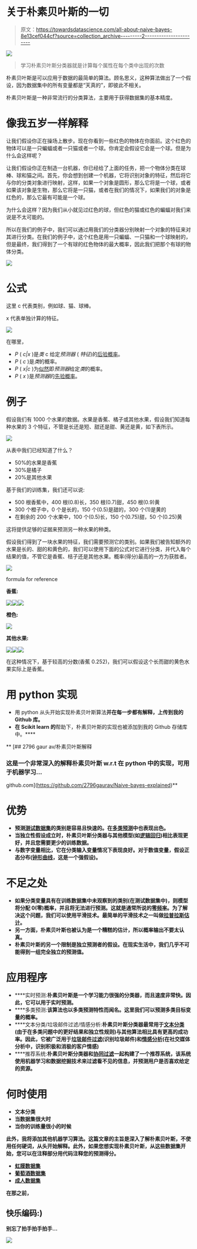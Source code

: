 # 关于朴素贝叶斯的一切

> 原文：<https://towardsdatascience.com/all-about-naive-bayes-8e13cef044cf?source=collection_archive---------2----------------------->

![](img/cca98b6b8fb7d4e4a142299b96947de9.png)

> 学习朴素贝叶斯分类器就是计算每个属性在每个类中出现的次数

朴素贝叶斯是可以应用于数据的最简单的算法。顾名思义，这种算法做出了一个假设，因为数据集中的所有变量都是“天真的”，即彼此不相关。

朴素贝叶斯是一种非常流行的分类算法，主要用于获得数据集的基本精度。

# 像我五岁一样解释

让我们假设你正在操场上散步。现在你看到一些红色的物体在你面前。这个红色的物体可以是一只蝙蝠或者一只猫或者一个球。你肯定会假设它会是一个球。但是为什么会这样呢？

让我们假设你正在制造一台机器，你已经给了上面的任务，把一个物体分类在球棒、球和猫之间。首先，你会想到创建一个机器，它将识别对象的特征，然后将它与你的分类对象进行映射，这样，如果一个对象是圆形，那么它将是一个球，或者如果该对象是生物，那么它将是一只猫，或者在我们的情况下，如果我们的对象是红色的，那么它最有可能是一个球。

为什么会这样？因为我们从小就见过红色的球，但红色的猫或红色的蝙蝠对我们来说是不太可能的。

所以在我们的例子中，我们可以通过用我们的分类器分别映射一个对象的特征来对其进行分类。在我们的例子中，这个红色是用一只蝙蝠、一只猫和一个球映射的，但是最终，我们得到了一个有球的红色物体的最大概率，因此我们把那个有球的物体分类。

![](img/dfe9a1867e5c04085568f24ae694fe19.png)

# 公式

这里 c 代表类别，例如球、猫、球棒。

x 代表单独计算的特征。

![](img/2902cfc3699d287af074a2cef8c7968b.png)

在哪里，

*   *P* ( *c|x* )是*类* c 给定*预测器* ( *特征*)的[后验概率](https://en.wikipedia.org/wiki/Posterior_probability)。
*   *P* ( *c* )是*类*的概率。
*   *P* ( *x|c* )为[似然](https://stats.stackexchange.com/questions/314623/naive-bayes-likelihood)即*预测器*给定*类*的概率。
*   *P* ( *x* )是*预测器*的[先验概率](https://en.wikipedia.org/wiki/Prior_probability)。

# 例子

假设我们有 1000 个水果的数据。水果是香蕉、橘子或其他水果，假设我们知道每种水果的 3 个特征，不管是长还是短、甜还是甜、黄还是黄，如下表所示。

![](img/bf15b951cc974b6d9fa06ba7638b5f01.png)

从表中我们已经知道了什么？

*   50%的水果是香蕉
*   30%是橘子
*   20%是其他水果

基于我们的训练集，我们还可以说:

*   500 根香蕉中，400 根(0.8)长，350 根(0.7)甜，450 根(0.9)黄
*   300 个橙子中，0 个是长的，150 个(0.5)是甜的，300 个(1)是黄的
*   在剩余的 200 个水果中，100 个(0.5)长，150 个(0.75)甜，50 个(0.25)黄

这将提供足够的证据来预测另一种水果的种类。

假设我们得到了一块水果的特征，我们需要预测它的类别。如果我们被告知额外的水果是长的、甜的和黄色的，我们可以使用下面的公式对它进行分类，并代入每个结果的值，不管它是香蕉、桔子还是其他水果。概率(得分)最高的一方为获胜者。

![](img/2902cfc3699d287af074a2cef8c7968b.png)

formula for reference

**香蕉:**

![](img/72407039d9480ae39344ad24c5eed66f.png)![](img/a5f9eb98130f4d1921118a208c42d551.png)![](img/89b0cbca387b766a55843bd9f92ad0d0.png)

**橙色:**

![](img/d1a7ab2fd3d47677c86831fee52cb294.png)

**其他水果:**

![](img/450d757ef6c712a04e77c7a7e75fe559.png)![](img/7604b8c7176033a84bf9be07f58cd5af.png)![](img/cdd5c740f238086e721fc7d5c1d62796.png)

在这种情况下，基于较高的分数(香蕉 0.252)，我们可以假设这个长而甜的黄色水果实际上是香蕉。

# 用 python 实现

*   用 python 从头开始实现朴素贝叶斯算法**并在每一步都有解释，上传到我的 Github 库。**
*   **在 Scikit learn 的**帮助下，朴素贝叶斯的实现也被添加到我的 Github 存储库中。****

**[](https://github.com/2796gaurav/Naive-bayes-explained) [## 2796 gaur av/朴素贝叶斯解释

### 这是一个非常深入的解释朴素贝叶斯 w.r.t 在 python 中的实现，可用于机器学习…

github.com](https://github.com/2796gaurav/Naive-bayes-explained)** 

# **优势**

*   **预测[测试数据集](https://stats.stackexchange.com/questions/19048/what-is-the-difference-between-test-set-and-validation-set)的类别是容易且快速的。在[多类预测](https://en.wikipedia.org/wiki/Multiclass_classification)中也表现出色。**
*   **当独立性假设成立时，朴素贝叶斯分类器与其他模型(如[逻辑回归](/logistic-regression-detailed-overview-46c4da4303bc))相比表现更好，并且您需要更少的训练数据。**
*   **与数字变量相比，它在分类输入变量情况下表现良好。对于数值变量，假设正态分布([钟形曲线](https://www.youtube.com/watch?v=Mj3jPE04nGM)，这是一个强假设)。**

# **不足之处**

*   **如果分类变量具有在训练数据集中未观察到的类别(在测试数据集中)，则模型将分配 0(零)概率，并且将无法进行预测。这就是通常所说的[零频率](https://datascience.stackexchange.com/questions/15526/how-to-handle-a-zero-factor-in-naive-bayes-classifier-calculation)。为了解决这个问题，我们可以使用平滑技术。最简单的平滑技术之一叫做[拉普拉斯估计](https://www.quora.com/How-does-Laplacian-add-1-smoothing-work-for-a-Naive-Bayes-classfier-algorithm)。**
*   **另一方面，朴素贝叶斯也被认为是一个糟糕的估计，所以概率输出不要太认真。**
*   **朴素贝叶斯的另一个限制是独立预测者的假设。在现实生活中，我们几乎不可能得到一组完全独立的预测值。**

# **应用程序**

*   ****实时预测:**朴素贝叶斯是一个学习能力很强的分类器，而且速度非常快。因此，它可以用于实时预测。**
*   ****多类预测:**该算法也以多类预测特性而闻名。这里我们可以预测多类目标变量的概率。**
*   ****文本分类/垃圾邮件过滤/情感分析:**朴素贝叶斯分类器最常用于[文本分类](https://www.analyticsvidhya.com/blog/2018/04/a-comprehensive-guide-to-understand-and-implement-text-classification-in-python/)(由于在多类问题中的更好结果和独立性规则)与其他算法相比具有更高的成功率。因此，它被广泛用于[垃圾邮件过滤](https://searchmidmarketsecurity.techtarget.com/definition/spam-filter)(识别垃圾邮件)和[情感分析](/sentiment-analysis-concept-analysis-and-applications-6c94d6f58c17)(在社交媒体分析中，识别积极和消极的客户情感)**
*   ****推荐系统:**朴素贝叶斯分类器和[协同过滤](https://en.wikipedia.org/wiki/Collaborative_filtering)一起构建了一个推荐系统，该系统使用机器学习和数据挖掘技术来过滤看不见的信息，并预测用户是否喜欢给定的资源。**

# **何时使用**

*   **文本分类**
*   **当数据集很大时**
*   **当你的训练量很小的时候**

**此外，我将添加其他机器学习算法。这篇文章的主旨是深入了解朴素贝叶斯，不使用任何硬词，从头开始解释。此外，如果您想实现朴素贝叶斯，从这些数据集开始，您可以在注释部分用代码注释您的预测得分。**

*   **[虹膜数据集](https://archive.ics.uci.edu/ml/datasets/iris)**
*   **[葡萄酒数据集](https://archive.ics.uci.edu/ml/datasets/Wine)**
*   **[成人数据集](https://archive.ics.uci.edu/ml/datasets/Adult)**

**在那之前，**

## **快乐编码:)**

**别忘了拍手拍手拍手…**

**![](img/a1381cbbe903af758657a56ac641e29c.png)**